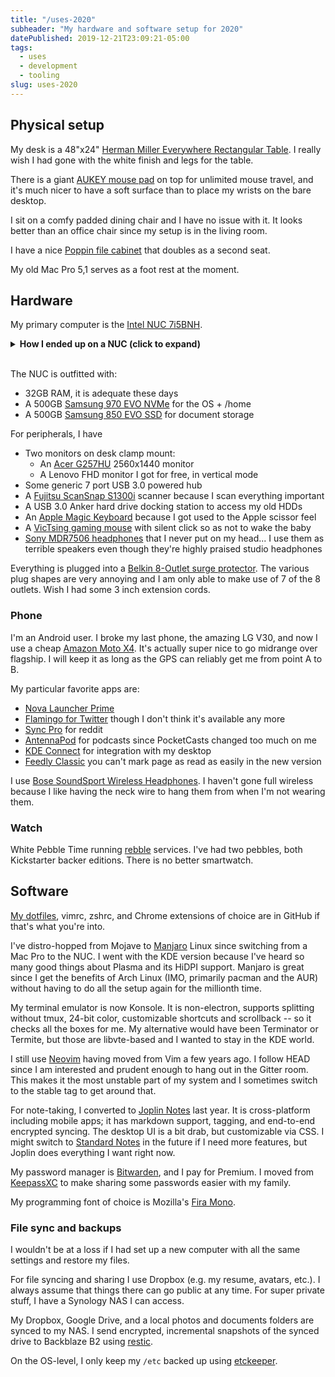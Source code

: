 ```yaml
---
title: "/uses-2020"
subheader: "My hardware and software setup for 2020"
datePublished: 2019-12-21T23:09:21-05:00
tags:
  - uses
  - development
  - tooling
slug: uses-2020
---
```


## Physical setup

My desk is a 48"x24" [Herman Miller Everywhere Rectangular Table]. I really
wish I had gone with the white finish and legs for the table.

There is a giant [AUKEY mouse pad] on top for unlimited mouse travel, and it's
much nicer to have a soft surface than to place my wrists on the bare desktop.

I sit on a comfy padded dining chair and I have no issue with it. It looks
better than an office chair since my setup is in the living room.

I have a nice [Poppin file cabinet] that doubles as a second seat.

My old Mac Pro 5,1 serves as a foot rest at the moment.

## Hardware

My primary computer is the [Intel NUC 7i5BNH].

<details>
<summary><strong>How I ended up on a NUC (click to expand)</strong></summary>
I was using a 2010 Mac Pro 5,1 that I bought off an office liquidation
auction in 2016. Apple has dropped it from official Catalina support and
I need a stable system.

I had considered getting a Mac Mini 2018, but after reading about various
Bluetooth issues and Catalina issues (it seems to be a second-class citizen
compared to MacBooks and the new Mac Pro), I decided against it. The 16"
MacBook Pro 2019 model was also a strong contender, but I don't compute on the
go these days, and I hate the Touch Bar.

Rather than buy something new, I just re-purposed the NUC, serving as a media
player for my TV. It's already 3 years old, but that's newer than the Mac Pro
I had. Also, <strong>there's Thunderbolt 3</strong> support, so I can
introduce an eGPU and 10GE port in the future.
</details>
<br>

The NUC is outfitted with:

- 32GB RAM, it is adequate these days
- A 500GB [Samsung 970 EVO NVMe] for the OS + /home
- A 500GB [Samsung 850 EVO SSD] for document storage

For peripherals, I have

- Two monitors on desk clamp mount:
    - An [Acer G257HU] 2560x1440 monitor
    - A Lenovo FHD monitor I got for free, in vertical mode
- Some generic 7 port USB 3.0 powered hub
- A [Fujitsu ScanSnap S1300i] scanner because I scan everything important
- A USB 3.0 Anker hard drive docking station to access my old HDDs
- An [Apple Magic Keyboard] because I got used to the Apple scissor feel
- A [VicTsing gaming mouse] with silent click so as not to wake the baby
- [Sony MDR7506 headphones] that I never put on my head... I use them as
  terrible speakers even though they're highly praised studio headphones

Everything is plugged into a [Belkin 8-Outlet surge protector]. The various
plug shapes are very annoying and I am only able to make use of 7 of the
8 outlets. Wish I had some 3 inch extension cords.

### Phone

I'm an Android user. I broke my last phone, the amazing LG V30, and now I use
a cheap [Amazon Moto X4]. It's actually super nice to go midrange over
flagship. I will keep it as long as the GPS can reliably get me from point
A to B.

My particular favorite apps are:

- [Nova Launcher Prime]
- [Flamingo for Twitter] though I don't think it's available any more
- [Sync Pro] for reddit
- [AntennaPod] for podcasts since PocketCasts changed too much on me
- [KDE Connect] for integration with my desktop
- [Feedly Classic] you can't mark page as read as easily in the new version

I use [Bose SoundSport Wireless Headphones]. I haven't gone full wireless
because I like having the neck wire to hang them from when I'm not wearing
them.

### Watch

White Pebble Time running [rebble] services. I've had two pebbles, both
Kickstarter backer editions. There is no better smartwatch.

## Software

[My dotfiles], vimrc, zshrc, and Chrome extensions of choice are in GitHub if
that's what you're into.

I've distro-hopped from Mojave to [Manjaro] Linux since switching from a Mac
Pro to the NUC. I went with the KDE version because I've heard so many good
things about Plasma and its HiDPI support. Manjaro is great since I get the
benefits of Arch Linux (IMO, primarily pacman and the AUR) without having to
do all the setup again for the millionth time.

My terminal emulator is now Konsole. It is non-electron, supports splitting
without tmux, 24-bit color, customizable shortcuts and scrollback -- so it
checks all the boxes for me. My alternative would have been Terminator or
Termite, but those are libvte-based and I wanted to stay in the KDE world.

I still use [Neovim] having moved from Vim a few years ago. I follow HEAD
since I am interested and prudent enough to hang out in the Gitter room. This
makes it the most unstable part of my system and I sometimes switch to the
stable tag to get around that.

For note-taking, I converted to [Joplin Notes] last year. It is cross-platform
including mobile apps; it has markdown support, tagging, and end-to-end
encrypted syncing. The desktop UI is a bit drab, but customizable via CSS.
I might switch to [Standard Notes] in the future if I need more features, but
Joplin does everything I want right now.

My password manager is [Bitwarden], and I pay for Premium. I moved from
[KeepassXC] to make sharing some passwords easier with my family.

My programming font of choice is Mozilla's [Fira Mono].

### File sync and backups

I wouldn't be at a loss if I had set up a new computer with all the same
settings and restore my files.

For file syncing and sharing I use Dropbox (e.g. my resume, avatars, etc.).
I always assume that things there can go public at any time. For super private
stuff, I have a Synology NAS I can access.

My Dropbox, Google Drive, and a local photos and documents folders are synced
to my NAS. I send encrypted, incremental snapshots of the synced drive to
Backblaze B2 using [restic].

On the OS-level, I only keep my `/etc` backed up using [etckeeper].


[Intel NUC 7i5BNH]: https://www.intel.com/content/www/us/en/products/boards-kits/nuc/kits/nuc7i5bnh.html
[Acer G257HU]: https://www.amazon.com/gp/product/B00QS0AKVK
[Samsung 970 EVO NVMe]: https://www.amazon.com/Samsung-970-EVO-500GB-MZ-V7E500BW/dp/B07BN4NJ2J
[Samsung 850 EVO SSD]: https://www.amazon.com/Samsung-2-5-Inch-Internal-MZ-75E500B-EU/dp/B00P73B1E4
[Fujitsu ScanSnap S1300i]: https://www.amazon.com/Fujitsu-ScanSnap-Portable-Document-Scanner/dp/B008HBFADQ
[Apple Magic Keyboard]: https://www.amazon.com/gp/product/B016QO64FI
[VicTsing gaming mouse]: https://www.amazon.com/gp/product/B075M3YY18
[Sony MDR7506 headphones]: https://www.amazon.com/gp/product/B000AJIF4E
[Bose SoundSport Wireless Headphones]: https://www.amazon.com/Bose-SoundSport-Wireless-Headphones-Black/dp/B01LZI7KQB
[AUKEY mouse pad]: https://www.amazon.com/gp/product/B00QM9KL5M
[Belkin 8-Outlet surge protector]: https://www.amazon.com/gp/product/B000HPV3RW
[Herman Miller Everywhere Rectangular Table]: https://store.hermanmiller.com/office/conference-tables/everywhere-rectangular-table/3383.html
[Manjaro]: https://manjaro.org/
[My dotfiles]: https://github.com/davidosomething/dotfiles
[Joplin Notes]: https://joplinapp.org/
[Standard Notes]: https://standardnotes.org/
[Bitwarden]: https://bitwarden.com/
[KeepassXC]: https://keepassxc.org/
[Fira Mono]: https://mozilla.github.io/Fira/
[restic]: https://restic.net/
[etckeeper]: https://joeyh.name/code/etckeeper/
[Poppin file cabinet]: https://www.poppin.com/White-%2B-Light-Gray-Mini-Stow-2-Drawer-File-Cabinet%2C-Rolling-104771+%3A+104732.html
[Neovim]: https://neovim.io
[Nova Launcher Prime]: https://play.google.com/store/apps/details?id=com.teslacoilsw.launcher.prime&hl=en_US
[Flamingo for Twitter]: https://play.google.com/store/apps/details?id=com.samruston.twitter
[Sync Pro]: https://play.google.com/store/apps/details?id=com.laurencedawson.reddit_sync.pro
[KDE Connect]: https://play.google.com/store/apps/details?id=org.kde.kdeconnect_tp
[AntennaPod]: https://play.google.com/store/apps/details?id=de.danoeh.antennapod
[Feedly Classic]: https://play.google.com/store/apps/details?id=com.devhd.feedly.classic
[Amazon Moto X4]: https://www.amazon.com/Moto-4th-Generation-hands-free-Exclusive/dp/B077YNYFPD
[rebble]: http://rebble.io/
